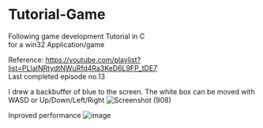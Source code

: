 # Tutorial-Game
Following game development Tutorial in C\
for a win32 Application/game

Reference:
https://youtube.com/playlist?list=PLlaINRtydtNWuRfd4Ra3KeD6L9FP_tDE7 \
Last completed episode no.13

I drew a backbuffer of blue to the screen. The white box can be moved with WASD or Up/Down/Left/Right
![Screenshot (908)](https://github.com/GlennVodra/Tutorial-Game/assets/37476686/66949207-5a8f-4cbf-bb21-cd7060e0dc33)

Inproved performance
![image](https://github.com/GlennVodra/Tutorial-Game/assets/37476686/e60f34a5-e91b-47f6-b0f1-d28192d4351f)
